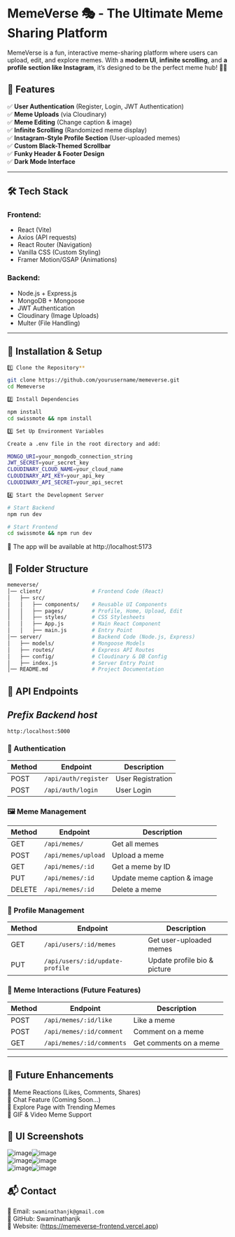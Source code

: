 # MemeVerse 🎭 - The Ultimate Meme Sharing Platform

MemeVerse is a fun, interactive meme-sharing platform where users can upload, edit, and explore memes. With a **modern UI**, **infinite scrolling**, and **a profile section like Instagram**, it’s designed to be the perfect meme hub! 🚀🔥

## **🚀 Features**

✅ **User Authentication** (Register, Login, JWT Authentication)  
✅ **Meme Uploads** (via Cloudinary)  
✅ **Meme Editing** (Change caption & image)  
✅ **Infinite Scrolling** (Randomized meme display)  
✅ **Instagram-Style Profile Section** (User-uploaded memes)  
✅ **Custom Black-Themed Scrollbar**  
✅ **Funky Header & Footer Design**  
✅ **Dark Mode Interface**

---

## **🛠 Tech Stack**

### **Frontend:**

- React (Vite)
- Axios (API requests)
- React Router (Navigation)
- Vanilla CSS (Custom Styling)
- Framer Motion/GSAP (Animations)

### **Backend:**

- Node.js + Express.js
- MongoDB + Mongoose
- JWT Authentication
- Cloudinary (Image Uploads)
- Multer (File Handling)

---

## **📌 Installation & Setup**

```sh
1️⃣ Clone the Repository**

git clone https://github.com/yourusername/memeverse.git
cd Memeverse

2️⃣ Install Dependencies

npm install
cd swissmote && npm install

3️⃣ Set Up Environment Variables

Create a .env file in the root directory and add:

MONGO_URI=your_mongodb_connection_string
JWT_SECRET=your_secret_key
CLOUDINARY_CLOUD_NAME=your_cloud_name
CLOUDINARY_API_KEY=your_api_key
CLOUDINARY_API_SECRET=your_api_secret

4️⃣ Start the Development Server

# Start Backend
npm run dev

# Start Frontend
cd swissmote && npm run dev
```

🚀 The app will be available at http://localhost:5173

## **📂 Folder Structure**

```bash
memeverse/
│── client/                # Frontend Code (React)
│   ├── src/
│   │   ├── components/    # Reusable UI Components
│   │   ├── pages/         # Profile, Home, Upload, Edit
│   │   ├── styles/        # CSS Stylesheets
│   │   ├── App.js         # Main React Component
│   │   ├── main.js        # Entry Point
│── server/                # Backend Code (Node.js, Express)
│   ├── models/            # Mongoose Models
│   ├── routes/            # Express API Routes
│   ├── config/            # Cloudinary & DB Config
│   ├── index.js           # Server Entry Point
│── README.md              # Project Documentation
```

## 📜 API Endpoints

## _Prefix Backend host_

`http:/localhost:5000`

### 🔐 Authentication

| Method | Endpoint             | Description       |
| ------ | -------------------- | ----------------- |
| POST   | `/api/auth/register` | User Registration |
| POST   | `/api/auth/login`    | User Login        |

### 🖼 Meme Management

| Method | Endpoint            | Description                 |
| ------ | ------------------- | --------------------------- |
| GET    | `/api/memes/`       | Get all memes               |
| POST   | `/api/memes/upload` | Upload a meme               |
| GET    | `/api/memes/:id`    | Get a meme by ID            |
| PUT    | `/api/memes/:id`    | Update meme caption & image |
| DELETE | `/api/memes/:id`    | Delete a meme               |

### 👤 Profile Management

| Method | Endpoint                        | Description                  |
| ------ | ------------------------------- | ---------------------------- |
| GET    | `/api/users/:id/memes`          | Get user-uploaded memes      |
| PUT    | `/api/users/:id/update-profile` | Update profile bio & picture |

### 🔄 Meme Interactions (Future Features)

| Method | Endpoint                  | Description            |
| ------ | ------------------------- | ---------------------- |
| POST   | `/api/memes/:id/like`     | Like a meme            |
| POST   | `/api/memes/:id/comment`  | Comment on a meme      |
| GET    | `/api/memes/:id/comments` | Get comments on a meme |

---

## **🎯 Future Enhancements**

📌 Meme Reactions (Likes, Comments, Shares)\
📌 Chat Feature (Coming Soon...)\
📌 Explore Page with Trending Memes\
📌 GIF & Video Meme Support

## **🎨 UI Screenshots**

![image](https://github.com/user-attachments/assets/0bd1866c-3e51-46af-8b82-716339836e70)![image](https://github.com/user-attachments/assets/87e12697-9088-4c67-97c7-51989c7c9180)\
![image](https://github.com/user-attachments/assets/528db414-9d90-420f-9002-121d611b889e)![image](https://github.com/user-attachments/assets/a976609a-fc2b-4f09-8baf-2d3e8eae5882)\
![image](https://github.com/user-attachments/assets/cd6274f3-5e31-4659-95d9-d45d3fa3884f)![image](https://github.com/user-attachments/assets/b76c2900-f572-4092-9411-99e5e2ed1f6b)

## **📬 Contact**

📧 Email: `swaminathanjk@gmail.com`\
🐙 GitHub: Swaminathanjk\
🔗 Website: (https://memeverse-frontend.vercel.app)
